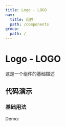 ```yaml
---
title: Logo - LOGO
nav:
  title: 组件
  path: /components
group:
  path: /
---
```


# Logo - LOGO

这是一个组件的基础描述

## 代码演示

### 基础用法

Demo:

<code src="./demos/index.tsx"  background="#f0f2f5" />
